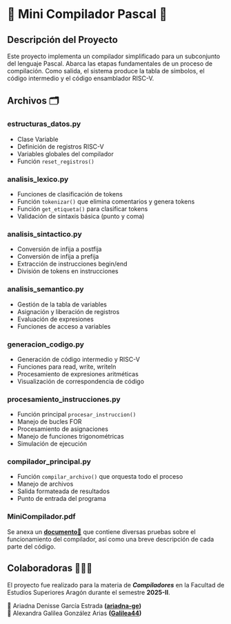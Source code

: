 # 💫 Mini Compilador Pascal 💫
## Descripción del Proyecto
Este proyecto implementa un compilador simplificado para un subconjunto del lenguaje Pascal. Abarca las etapas fundamentales de un proceso de compilación. Como salida, el sistema produce la tabla de símbolos, el código intermedio y el código ensamblador RISC-V.

## Archivos 🗂️

### estructuras_datos.py

- Clase Variable
- Definición de registros RISC-V
- Variables globales del compilador
- Función `reset_registros()`

### analisis_lexico.py

- Funciones de clasificación de tokens
- Función `tokenizar()` que elimina comentarios y genera tokens
- Función `get_etiqueta()` para clasificar tokens
- Validación de sintaxis básica (punto y coma)

### analisis_sintactico.py

- Conversión de infija a postfija
- Conversión de infija a prefija
- Extracción de instrucciones begin/end
- División de tokens en instrucciones

### analisis_semantico.py

- Gestión de la tabla de variables
- Asignación y liberación de registros
- Evaluación de expresiones
- Funciones de acceso a variables

### generacion_codigo.py

- Generación de código intermedio y RISC-V
- Funciones para read, write, writeln
- Procesamiento de expresiones aritméticas
- Visualización de correspondencia de código

### procesamiento_instrucciones.py

- Función principal `procesar_instruccion()`
- Manejo de bucles FOR
- Procesamiento de asignaciones
- Manejo de funciones trigonométricas
- Simulación de ejecución

### compilador_principal.py

- Función `compilar_archivo()` que orquesta todo el proceso
- Manejo de archivos
- Salida formateada de resultados
- Punto de entrada del programa

### MiniCompilador.pdf
Se anexa un **[documento📄](https://github.com/ariadna-ge/miniCompilador/blob/ceaea5f340eb8c387da20937c964dadac34bc386/documento/MiniCompilador.pdf)** que contiene diversas pruebas sobre el funcionamiento del compilador, así como una breve descripción de cada parte del código.

## Colaboradoras 👩🏼‍💻
El proyecto fue realizado para la materia de **_Compiladores_** en la Facultad de Estudios Superiores Aragón durante el semestre **2025-II**.

🎀 Ariadna Denisse García Estrada **([ariadna-ge](https://github.com/ariadna-ge))**  
🎀 Alexandra Galilea González Arias **([Galilea44](https://github.com/Galilea44))**
